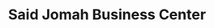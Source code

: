---
title: "Said Jomah Business Center"
url: /voinjama/said-jomah-business-center/
shop: Lebensmittel
---
